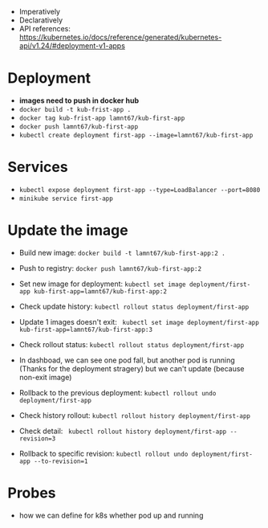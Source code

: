 - Imperatively 
- Declaratively 
- API references: https://kubernetes.io/docs/reference/generated/kubernetes-api/v1.24/#deployment-v1-apps

# Deployment
- **images need to push in docker hub**
- `docker build -t kub-frist-app . `
- `docker tag kub-frist-app lamnt67/kub-first-app `
- `docker push lamnt67/kub-first-app`
- `kubectl create deployment first-app --image=lamnt67/kub-first-app`

# Services
- `kubectl expose deployment first-app --type=LoadBalancer --port=8080 `
- `minikube service first-app`

# Update the image
- Build new image: `docker build -t lamnt67/kub-first-app:2 .`
- Push to registry: `docker push lamnt67/kub-first-app:2`
- Set new image for deployment: `kubectl set image deployment/first-app kub-first-app=lamnt67/kub-first-app:2`
- Check update history: `kubectl rollout status deployment/first-app`

- Update 1 images doesn't exit: ` kubectl set image deployment/first-app kub-first-app=lamnt67/kub-first-app:3`
- Check rollout status: `kubectl rollout status deployment/first-app`
- In dashboad, we can see one pod fall, but another pod is running (Thanks for the deployment stragery) but we can't update (because non-exit image)
- Rollback to the previous deployment: `kubectl rollout undo deployment/first-app `
- Check history rollout: `kubectl rollout history deployment/first-app`
- Check detail: ` kubectl rollout history deployment/first-app --revision=3`
- Rollback to specific revision: `kubectl rollout undo deployment/first-app --to-revision=1` 

# Probes
- how we can define for k8s whether pod up and running 